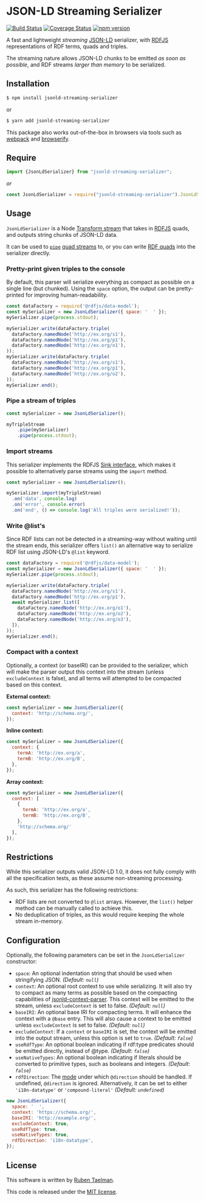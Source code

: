 # JSON-LD Streaming Serializer

[![Build Status](https://travis-ci.org/rubensworks/jsonld-streaming-serializer.js.svg?branch=master)](https://travis-ci.org/rubensworks/jsonld-streaming-serializer.js)
[![Coverage Status](https://coveralls.io/repos/github/rubensworks/jsonld-streaming-serializer.js/badge.svg?branch=master)](https://coveralls.io/github/rubensworks/jsonld-streaming-serializer.js?branch=master)
[![npm version](https://badge.fury.io/js/jsonld-streaming-serializer.svg)](https://www.npmjs.com/package/jsonld-streaming-serializer)

A fast and lightweight _streaming_ [JSON-LD](https://json-ld.org/) serializer,
with [RDFJS](https://github.com/rdfjs/representation-task-force/) representations of RDF terms, quads and triples.

The streaming nature allows JSON-LD chunks to be emitted _as soon as possible_, and RDF streams _larger than memory_ to be serialized.

## Installation

```bash
$ npm install jsonld-streaming-serializer
```

or

```bash
$ yarn add jsonld-streaming-serializer
```

This package also works out-of-the-box in browsers via tools such as [webpack](https://webpack.js.org/) and [browserify](http://browserify.org/).

## Require

```javascript
import {JsonLdSerializer} from "jsonld-streaming-serializer";
```

_or_

```javascript
const JsonLdSerializer = require("jsonld-streaming-serializer").JsonLdSerializer;
```


## Usage

`JsonLdSerializer` is a Node [Transform stream](https://nodejs.org/api/stream.html#stream_class_stream_transform)
that takes in [RDFJS](http://rdf.js.org/) quads,
and outputs string chunks of JSON-LD data.

It can be used to [`pipe`](https://nodejs.org/api/stream.html#stream_readable_pipe_destination_options) [quad streams](http://rdf.js.org/stream-spec/#stream-interface) to,
or you can write [RDF quads](http://rdf.js.org/data-model-spec/#quad-interface) into the serializer directly.

### Pretty-print given triples to the console

By default, this parser will serialize everything as compact as possible on a single line (but chunked).
Using the `space` option, the output can be pretty-printed for improving human-readability.

```javascript
const dataFactory = require('@rdfjs/data-model');
const mySerializer = new JsonLdSerializer({ space: '  ' });
mySerializer.pipe(process.stdout);

mySerializer.write(dataFactory.triple(
  dataFactory.namedNode('http://ex.org/s1'),
  dataFactory.namedNode('http://ex.org/p1'),
  dataFactory.namedNode('http://ex.org/o1'),
));
mySerializer.write(dataFactory.triple(
  dataFactory.namedNode('http://ex.org/s1'),
  dataFactory.namedNode('http://ex.org/p1'),
  dataFactory.namedNode('http://ex.org/o2'),
));
mySerializer.end();
```

### Pipe a stream of triples

```javascript
const mySerializer = new JsonLdSerializer();

myTripleStream
    .pipe(mySerializer)
    .pipe(process.stdout);
```

### Import streams

This serializer implements the RDFJS [Sink interface](https://rdf.js.org/#sink-interface),
which makes it possible to alternatively parse streams using the `import` method.

```javascript
const mySerializer = new JsonLdSerializer();

mySerializer.import(myTripleStream)
  .on('data', console.log)
  .on('error', console.error)
  .on('end', () => console.log('All triples were serialized!'));
```

### Write @list's

Since RDF lists can not be detected in a streaming-way
without waiting until the stream ends,
this serializer offers `list()` an alternative way to serialize RDF list
using JSON-LD's `@list` keyword.

```javascript
const dataFactory = require('@rdfjs/data-model');
const mySerializer = new JsonLdSerializer({ space: '  ' });
mySerializer.pipe(process.stdout);

mySerializer.write(dataFactory.triple(
  dataFactory.namedNode('http://ex.org/s1'),
  dataFactory.namedNode('http://ex.org/p1'),
  await mySerializer.list([
    dataFactory.namedNode('http://ex.org/o1'),
    dataFactory.namedNode('http://ex.org/o2'),
    dataFactory.namedNode('http://ex.org/o3'),
  ]),
));
mySerializer.end();
```

### Compact with a context

Optionally, a context (or baseIRI) can be provided to the serializer,
which will make the parser output this context into the stream (unless `excludeContext` is false),
and all terms will attempted to be compacted based on this context.

****External context:****
```javascript
const mySerializer = new JsonLdSerializer({
  context: 'http://schema.org/',
});
```

****Inline context:****
```javascript
const mySerializer = new JsonLdSerializer({
  context: {
    termA: 'http://ex.org/a',
    termB: 'http://ex.org/B',
  },
});
```

****Array context:****
```javascript
const mySerializer = new JsonLdSerializer({
  context: [
    {
      termA: 'http://ex.org/a',
      termB: 'http://ex.org/B',
    },
    'http://schema.org/'
  ],
});
```

## Restrictions

While this serializer outputs valid JSON-LD 1.0,
it does not fully comply with all the specification tests,
as these assume non-streaming processing.

As such, this serializer has the following restrictions:

* RDF lists are not converted to `@list` arrays. However, the `list()` helper method can be manually called to achieve this.
* No deduplication of triples, as this would require keeping the whole stream in-memory.

## Configuration

Optionally, the following parameters can be set in the `JsonLdSerializer` constructor:

* `space`: An optional indentation string that should be used when stringifying JSON. _(Default: `null`)_
* `context`: An optional root context to use while serializing. It will also try to compact as many terms as possible based on the compacting capabilities of [jsonld-context-parser](https://github.com/rubensworks/jsonld-context-parser.js). This context will be emitted to the stream, unless `excludeContext` is set to false. _(Default: `null`)_
* `baseIRI`: An optional base IRI for compacting terms. It will enhance the context with a `@base` entry. This will also cause a context to be emitted unless `excludeContext` is set to false. _(Default: `null`)_
* `excludeContext`: If a `context` or `baseIRI` is set, the context will be emitted into the output stream, unless this option is set to `true`. _(Default: `false`)_
* `useRdfType`: An optional boolean indicating if rdf:type predicates should be emitted directly, instead of @type. _(Default: `false`)_
* `useNativeTypes`: An optional boolean indicating if literals should be converted to primitive types, such as booleans and integers. _(Default: `false`)_
* `rdfDirection`: The [mode](https://w3c.github.io/json-ld-api/#dom-jsonldoptions-rdfdirection) under which `@direction` should be handled. If undefined, `@direction` is ignored. Alternatively, it can be set to either `'i18n-datatype'` or `'compound-literal'` _(Default: `undefined`)_

```javascript
new JsonLdSerializer({
  space: '  ',
  context: 'https://schema.org/',
  baseIRI: 'http://example.org/',
  excludeContext: true,
  useRdfType: true,
  useNativeTypes: true,
  rdfDirection: 'i18n-datatype',
});
```

## License
This software is written by [Ruben Taelman](http://rubensworks.net/).

This code is released under the [MIT license](http://opensource.org/licenses/MIT).
